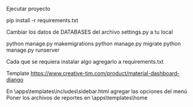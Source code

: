 Ejecutar proyecto

pip install -r requirements.txt

Cambiar los datos de DATABASES del archivo settings.py a tu local

python manage.py makemigrations
python manage.py migrate
python manage.py runserver

Cada que se requiera instalar algo agregarlo a requirements.txt

Template
https://www.creative-tim.com/product/material-dashboard-django

En \apps\templates\includes\sidebar.html agregar las opciones del menú
Poner los archivos de reportes en \apps\templates\home

